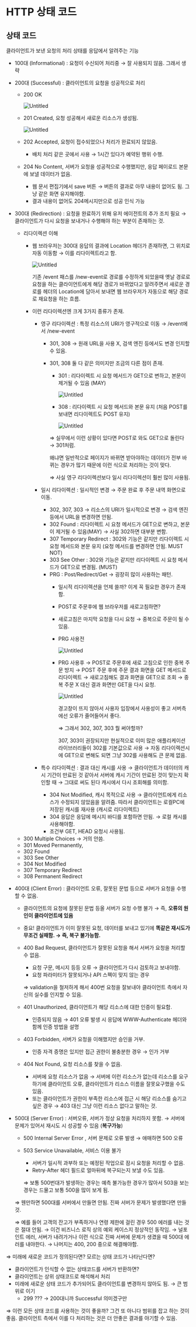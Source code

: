 # HTTP 상태 코드

## 상태 코드

클라이언트가 보낸 요청의 처리 상태를 응답에서 알려주는 기능

- 100대 (Informational) : 요청이 수신되어 처리중 → 잘 사용되지 않음. 그래서 생략
- 200대 (Successful) : 클라이언트의 요청을 성공적으로 처리
    - 200 OK
        
        ![Untitled](https://s3.us-west-2.amazonaws.com/secure.notion-static.com/8d821422-ecb0-48fb-a747-6b23671a2929/Untitled.png?X-Amz-Algorithm=AWS4-HMAC-SHA256&X-Amz-Content-Sha256=UNSIGNED-PAYLOAD&X-Amz-Credential=AKIAT73L2G45EIPT3X45%2F20230102%2Fus-west-2%2Fs3%2Faws4_request&X-Amz-Date=20230102T084050Z&X-Amz-Expires=86400&X-Amz-Signature=293a50a5dfb6253a9207ee237b0f8d036401732924d4fb612767c5bc0dc5a3f4&X-Amz-SignedHeaders=host&response-content-disposition=filename%3D%22Untitled.png%22&x-id=GetObject)
        
    - 201 Created, 요청 성공해서 새로운 리소스가 생성됨.
        
        ![Untitled](https://s3.us-west-2.amazonaws.com/secure.notion-static.com/3e1018e5-e76c-4dd6-9c62-5a03f8a077c8/Untitled.png?X-Amz-Algorithm=AWS4-HMAC-SHA256&X-Amz-Content-Sha256=UNSIGNED-PAYLOAD&X-Amz-Credential=AKIAT73L2G45EIPT3X45%2F20230102%2Fus-west-2%2Fs3%2Faws4_request&X-Amz-Date=20230102T084103Z&X-Amz-Expires=86400&X-Amz-Signature=5e28b07849bf2add10ce7f706d1632406303b4168c97e206087763600bc2048d&X-Amz-SignedHeaders=host&response-content-disposition=filename%3D%22Untitled.png%22&x-id=GetObject)
        
    - 202 Accepted, 요청이 접수되었으나 처리가 완료되지 않았음.
        - 배치 처리 같은 곳에서 사용 → 1시간 있다가 예약된 행위 수행.
    - 204 No Content, 서버가 요청을 성공적으로 수행했지만, 응답 페이로드 본문에 보낼 데이터가 없음.
        - 웹 문서 편집기에서 save 버튼 → 버튼의 결과로 아무 내용이 없어도 됨. 그냥 같은 화면 유지해야함.
        - 결과 내용이 없어도 204메시지만으로 성공 인식 가능
- 300대 (Redirection) : 요청을 완료하기 위해 유저 에이전트의 추가 조치 필요 →  클라이언트가 다시 요청을 보내거나 수행해야 하는 부분이 존재하는 것.
    - 리다이렉션 이해
        - 웹 브라우저는 300대 응답의 결과에 Location 헤더가 존재하면, 그 위치로 자동 이동함 → 이를 리다이렉트라고 함.
            
            ![Untitled](https://s3.us-west-2.amazonaws.com/secure.notion-static.com/f8156f69-0cef-45ab-add7-3ce36d12e474/Untitled.png?X-Amz-Algorithm=AWS4-HMAC-SHA256&X-Amz-Content-Sha256=UNSIGNED-PAYLOAD&X-Amz-Credential=AKIAT73L2G45EIPT3X45%2F20230102%2Fus-west-2%2Fs3%2Faws4_request&X-Amz-Date=20230102T084119Z&X-Amz-Expires=86400&X-Amz-Signature=8746f9450671dca235849cfc424242a65e2a32336034bf96c52cc7c53044c67f&X-Amz-SignedHeaders=host&response-content-disposition=filename%3D%22Untitled.png%22&x-id=GetObject)
            
            기존 /event 패스를 /new-event로 경로를 수정하게 되었을때 옛날 경로로 요청을 하는 클라이언트에게 해당 경로가 바뀌었다고 알려주면서 새로운 경로를 헤더의 Location에 담아서 보내면 웹 브라우저가 자동으로 해당 경로로 재요청을 하는 흐름.
            
        - 이런 리다이렉션엔 크게 3가지 종류가 존재.
            - 영구 리다이렉션 : 특정 리소스의 URI가 영구적으로 이동 → /event에서 /new-event
                - 301, 308 → 원래 URL을 사용 X, 검색 엔진 등에서도 변경 인지할 수 있음.
                - 301, 308 둘 다 같은 의미지만 조금의 다른 점이 존재.
                    - 301 : 리다이렉트 시 요청 메서드가 GET으로 변하고, 본문이 제거될 수 있음 (MAY)
                        
                        ![Untitled](https://s3.us-west-2.amazonaws.com/secure.notion-static.com/1e948eea-e71d-46d7-9296-a61ebad40f61/Untitled.png?X-Amz-Algorithm=AWS4-HMAC-SHA256&X-Amz-Content-Sha256=UNSIGNED-PAYLOAD&X-Amz-Credential=AKIAT73L2G45EIPT3X45%2F20230102%2Fus-west-2%2Fs3%2Faws4_request&X-Amz-Date=20230102T084135Z&X-Amz-Expires=86400&X-Amz-Signature=0c1b99d8c1fb2dfed469e60e3e1fc8848bbddca6b4cad31112521e6c6a5c3880&X-Amz-SignedHeaders=host&response-content-disposition=filename%3D%22Untitled.png%22&x-id=GetObject)
                        
                    - 308 : 리다이렉트 시 요청 메서드와 본문 유지 (처음 POST를 보내면 리다이렉트도 POST 유지)
                        
                        ![Untitled](https://s3.us-west-2.amazonaws.com/secure.notion-static.com/cc210ddd-11f9-4b5f-85f6-f373d8585a52/Untitled.png?X-Amz-Algorithm=AWS4-HMAC-SHA256&X-Amz-Content-Sha256=UNSIGNED-PAYLOAD&X-Amz-Credential=AKIAT73L2G45EIPT3X45%2F20230102%2Fus-west-2%2Fs3%2Faws4_request&X-Amz-Date=20230102T084146Z&X-Amz-Expires=86400&X-Amz-Signature=4a96cc8f7af82c2257a8bbc8bba11b2771d3fad1eb8484fcf3e9661a028aaeb2&X-Amz-SignedHeaders=host&response-content-disposition=filename%3D%22Untitled.png%22&x-id=GetObject)
                        
                    
                    ⇒ 실무에서 이런 상황이 있다면 POST로 와도 GET으로 돌린다 → 301처럼.
                    
                    왜냐면 일반적으로 페이지가 바뀌면 받아야하는 데이터가 전부 바뀌는 경우가 많기 때문에 이런 식으로 처리하는 것이 맞다.
                    
                    ⇒ 사실 영구 리다이렉션보다 일시 리다이렉션이 훨씬 많이 사용됨.
                    
            - 일시 리다이렉션 : 일시적인 변경 → 주문 완료 후 주문 내역 화면으로 이동.
                - 302, 307, 303 → 리소스의 URI가 일시적으로 변경 → 검색 엔진 등에서 URL을 변경하면 안됨.
                - 302 Found : 리다이렉트 시 요청 메서드가 GET으로 변하고, 본문이 제거될 수 있음(MAY) → 사실 302하면 대부분 변함.
                - 307 Temporary Redirect : 302와 기능은 같지만 리다이렉트 시 요청 메서드와 본문 유지 (요청 메서드를 변경하면 안됨. MUST NOT)
                - 303 See Other : 302와 기능은 같지만 리다이렉트 시 요청 메서드가 GET으로 변경됨. (MUST)
                - PRG : Post/Redirect/Get → 굉장히 많이 사용하는 패턴.
                    - 일시적 리다이렉션을 언제 쓸까? 이게 꼭 필요한 경우가 존재함.
                    - POST로 주문후에 웹 브라우저를 새로고침하면?
                    - 새로고침은 마지막 요청을 다시 요청 → 중복으로 주문이 될 수 있음.
                    - PRG 사용전
                        
                        ![Untitled](https://s3.us-west-2.amazonaws.com/secure.notion-static.com/197ac288-4839-4a3a-804a-3db3465c42ef/Untitled.png?X-Amz-Algorithm=AWS4-HMAC-SHA256&X-Amz-Content-Sha256=UNSIGNED-PAYLOAD&X-Amz-Credential=AKIAT73L2G45EIPT3X45%2F20230102%2Fus-west-2%2Fs3%2Faws4_request&X-Amz-Date=20230102T084202Z&X-Amz-Expires=86400&X-Amz-Signature=7b9bfaa0dd6c52b671a713df2171959025d1091407fff5662354fbe993e52ce8&X-Amz-SignedHeaders=host&response-content-disposition=filename%3D%22Untitled.png%22&x-id=GetObject)
                        
                    - PRG 사용후 → POST로 주문후에 새로 고침으로 인한 중복 주문 방지 → POST 주문 후에 주문 결과 화면을 GET 메서드로 리다이렉트 → 새로고침해도 결과 화면을 GET으로 조회 → 중복 주문 X 대신 결과 화면만 GET을 다시 요청.
                        
                        ![Untitled](https://s3.us-west-2.amazonaws.com/secure.notion-static.com/b9ed9712-f77c-4e83-9558-102b0e9007f4/Untitled.png?X-Amz-Algorithm=AWS4-HMAC-SHA256&X-Amz-Content-Sha256=UNSIGNED-PAYLOAD&X-Amz-Credential=AKIAT73L2G45EIPT3X45%2F20230102%2Fus-west-2%2Fs3%2Faws4_request&X-Amz-Date=20230102T084214Z&X-Amz-Expires=86400&X-Amz-Signature=b96373d2c6cc4299fcf16dd4bd78d13cf97b56a931c1fe6ad37680720fc50205&X-Amz-SignedHeaders=host&response-content-disposition=filename%3D%22Untitled.png%22&x-id=GetObject)
                        
                        경고창이 뜨지 않아서 사용자 입장에서 사용성이 좋고 서버측에선 오류가 줄어들어서 좋다.
                        
                        ⇒ 그래서 302, 307, 303 뭘 써야할까?
                        
                        307, 303이 권장되지만 현실적으로 이미 많은 애플리케이션 라이브러리들이 302를 기본값으로 사용 → 자동 리다이렉션시에 GET으로 변해도 되면 그냥 302를 사용해도 큰 문제 없음.
                        
            - 특수 리다이렉션 : 결과 대신 캐시를 사용 → 클라이언트가 데이터의 캐시 기간이 만료된 것 같아서 서버에 캐시 기간이 만료된 것이 맞는지 확인할 때 → 그대로 써도 된다 캐시에서 다시 조회해를 의미함.
                - 304 Not Modified, 캐시 목적으로 사용 → 클라이언트에게 리소스가 수정되지 않았음을 알려줌. 따라서 클라이언트는 로컬PC에 저장된 캐시를 재사용 (캐시로 리다이렉트)
                - 304 응답은 응답에 메시지 바디를 포함하면 안됨. → 로컬 캐시를 사용해야함.
                - 조건부 GET, HEAD 요청시 사용됨.
    - 300 Multiple Choices → 거의 안씀.
    - 301 Moved Permanently,
    - 302 Found
    - 303 See Other
    - 304 Not Modified
    - 307 Temporary Redirect
    - 308 Permanent Redirect
- 400대 (Client Error) : 클라이언트 오류, 잘못된 문법 등으로 서버가 요청을 수행할 수 없음.
    - 클라이언트의 요청에 잘못된 문법 등올 서버가 요청 수행 불가 → 즉, **오류의 원인이 클라이언트에 있음**
    - 중요! 클라이언트가 이미 잘못된 요청, 데이터를 보내고 있기에 **똑같은 재시도가 무조건 실패함. → 즉, 복구 불가능함.**
    - 400 Bad Request, 클라이언트가 잘못된 요청을 해서 서버가 요청을 처리할 수 없음.
        - 요청 구문, 메시지 등등 오류 → 클라이언트가 다시 검토하고 보내야함.
        - 요청 파라미터가 잘못되거나 API 스펙이 맞지 않는 경우
        
        ⇒ validation을 철저하게 해서 400번 요청을 잘보내야 클라이언트 측에서 자신의 실수를 인지할 수 있음.
        
    - 401 Unauthorized, 클라이언트가 해당 리소스에 대한 인증이 필요함.
        - 인증되지 않음 → 401 오류 발생 시 응답에 WWW-Authenticate 헤더와 함께 인증 방법을 설명
    - 403 Forbidden, 서버가 요청을 이해했지만 승인을 거부.
        - 인증 자격 증명은 있지만 접근 권한이 불충분한 경우 → 인가 거부
    - 404 Not Found, 요청 리소스를 찾을 수 없음.
        - 서버에 요청 리소스가 없음 → 서버에 이런 리소스가 없는데 리소스를 요구하기에 클라이언트 오류, 클라이언트가 리소스 이름을 잘못요구했을 수도 있음.
        - 또는 클라이언트가 권한이 부족한 리소스에 접근 시 해당 리소스를 숨기고 싶은 경우 → 403 대신 그냥 이런 리소스 없다고 말하는 것.
- 500대 (Server Error) : 서버오류, 서버가 정상 요청을 처리하지 못함. → 서버에 문제가 있어서 재시도 시 성공할 수 있음 (**복구가능**)
    - 500 Internal Server Error , 서버 문제로 오류 발생 → 애매하면 500 오류
    - 503 Service Unavailable, 서비스 이용 불가
        - 서버가 일시적 과부하 또는 예정된 작업으로 잠시 요청을 처리할 수 없음.
        - Retry-After 헤더 필드로 얼마뒤에 복구되는지 보낼 수도 있음.
        
        ⇒ 보통 500번대가 발생하는 경우는 예측 불가능한 경우가 많아서 503을 보는 경우는 드물고 보통 500을 많이 보게 됨.
        
    
    ⇒ 웬만하면 500대를 서버에서 만들면 안됨. 진짜 서버가 문제가 발생했다면 만들것.
    
    ⇒ 예를 들어 고객의 잔고가 부족하거나 연령 제한에 걸린 경우 500 에러를 내는 것은 절대 안됨. → 이건 비즈니스 로직 상의 예외 케이스지 정상적인 동작임. → 널포인트 에러, 서버가 내려가거나 이런 식으로 진짜 서버에 문제가 생겼을 때 500대 에러를 내야한다. → 나머지는 400, 200 중으로 해결해야함.
    

⇒ 미래에 새로운 코드가 정의된다면? 모르는 상태 코드가 나타난다면?

- 클라이언트가 인식할 수 없는 상태코드를 서버가 반환하면?
- 클라이언트는 상위 상태코드로 해석해서 처리
- 미래에 새로운 상태 코드가 추가되어도 클라이언트를 변경하지 않아도 됨. → 큰 범위로 이기
    - 299 ??? → 200대니까 Successful 의미겠구만

⇒ 이런 모든 상태 코드를 사용하는 것이 좋을까? 그건 또 아니다 범위를 잡고 하는 것이 좋음. 클라이언트 측에서 이를 다 처리하는 것은 더 안좋은 결과를 야기할 수 있음.
